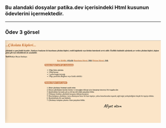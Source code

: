 ### Bu alandaki dosyalar patika.dev içerisindeki Html kusunun ödevlerini içermektedir.

---

### Ödev 3 görsel

![](images/odev_3.png "hw_3")
